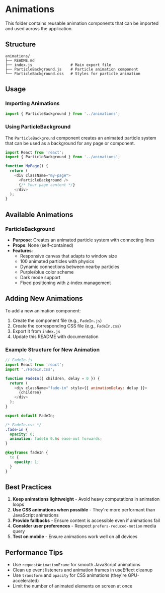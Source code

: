 # Animations

This folder contains reusable animation components that can be imported and used across the application.

## Structure

```
animations/
├── README.md
├── index.js                 # Main export file
├── ParticleBackground.js    # Particle animation component
└── ParticleBackground.css   # Styles for particle animation
```

## Usage

### Importing Animations

```javascript
import { ParticleBackground } from '../animations';
```

### Using ParticleBackground

The `ParticleBackground` component creates an animated particle system that can be used as a background for any page or component.

```javascript
import React from 'react';
import { ParticleBackground } from '../animations';

function MyPage() {
  return (
    <div className="my-page">
      <ParticleBackground />
      {/* Your page content */}
    </div>
  );
}
```

## Available Animations

### ParticleBackground
- **Purpose**: Creates an animated particle system with connecting lines
- **Props**: None (self-contained)
- **Features**:
  - Responsive canvas that adapts to window size
  - 100 animated particles with physics
  - Dynamic connections between nearby particles
  - Purple/blue color scheme
  - Dark mode support
  - Fixed positioning with z-index management

## Adding New Animations

To add a new animation component:

1. Create the component file (e.g., `FadeIn.js`)
2. Create the corresponding CSS file (e.g., `FadeIn.css`)
3. Export it from `index.js`
4. Update this README with documentation

### Example Structure for New Animation

```javascript
// FadeIn.js
import React from 'react';
import './FadeIn.css';

function FadeIn({ children, delay = 0 }) {
  return (
    <div className="fade-in" style={{ animationDelay: delay }}>
      {children}
    </div>
  );
}

export default FadeIn;
```

```css
/* FadeIn.css */
.fade-in {
  opacity: 0;
  animation: fadeIn 0.6s ease-out forwards;
}

@keyframes fadeIn {
  to {
    opacity: 1;
  }
}
```

## Best Practices

1. **Keep animations lightweight** - Avoid heavy computations in animation loops
2. **Use CSS animations when possible** - They're more performant than JavaScript animations
3. **Provide fallbacks** - Ensure content is accessible even if animations fail
4. **Consider user preferences** - Respect `prefers-reduced-motion` media query
5. **Test on mobile** - Ensure animations work well on all devices

## Performance Tips

- Use `requestAnimationFrame` for smooth JavaScript animations
- Clean up event listeners and animation frames in useEffect cleanup
- Use `transform` and `opacity` for CSS animations (they're GPU-accelerated)
- Limit the number of animated elements on screen at once 